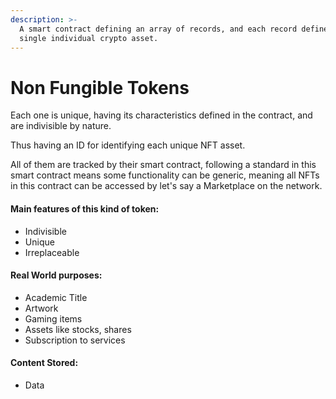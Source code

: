 ```yaml
---
description: >-
  A smart contract defining an array of records, and each record defines a
  single individual crypto asset.
---
```


# Non Fungible Tokens

Each one is unique, having its characteristics defined in the contract, and are indivisible by nature.

Thus having an ID for identifying each unique NFT asset.

All of them are tracked by their smart contract, following a standard in this smart contract means some functionality can be generic, meaning all NFTs in this contract can be accessed by let's say a Marketplace on the network.

#### Main features of this kind of token:

* Indivisible
* Unique
* Irreplaceable

#### Real World purposes:

* Academic Title
* Artwork
* Gaming items
* Assets like stocks, shares
* Subscription to services

#### Content Stored:

* Data
